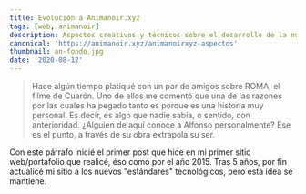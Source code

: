 ```yaml
---
title: Evolución a Animanoir.xyz
tags: [web, animanoir]
description: Aspectos creativos y técnicos sobre el desarrollo de la nueva versión de Animanoir web.
canonical: 'https://animanoir.xyz/animanoirxyz-aspectos'
thumbnail: an-fondo.jpg
date: '2020-08-12'
---
```


> Hace algún tiempo platiqué con un par de amigos sobre ROMA, el filme de Cuarón. Uno de ellos me comentó que una de las razones por las cuales ha pegado tanto es porque es una historia muy personal. Es decir, es algo que nadie sabía, o sentido, con anterioridad. ¿Alguien de aquí conoce a Alfonso personalmente? Ése es el punto, a través de su obra extrapola su ser.

Con este párrafo inicié el primer post que hice en mi primer sitio web/portafolio que realicé, éso como por el año 2015. Tras 5 años, por fin actualicé mi sitio a los nuevos "estándares" tecnológicos, pero esta idea se mantiene.
